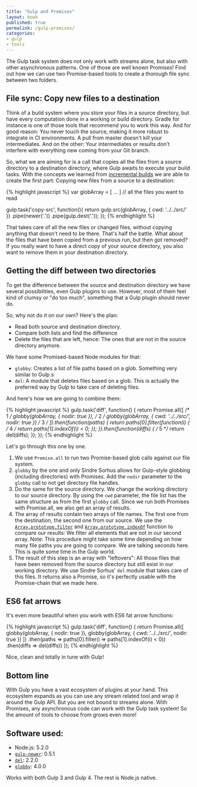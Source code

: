 ```yaml
---
title: "Gulp and Promises"
layout: book
published: true
permalink: /gulp-promises/
categories:
- gulp
- tools
---
```


The Gulp task system does not only work with streams alone, but also with other
asynchronous patterns. One of those are well known Promises! Find out how we can
use two Promise-based tools to create a thorough file sync between two folders.

## File sync: Copy new files to a destination

Think of a build system where you store your files in a source directory, but have
every computation done in a working or build directory. Gradle for instance is one
of those tools that recommend you to work this way. And for good reason: You never
touch the source, making it more robust to integrate in CI environments. A pull from
master doesn't kill your intermediates. And on the other: Your intermediates or results
don't interfere with everything new coming from your Git branch.

So, what we are aiming for is a call that copies all the files from a source directory
to a destination directory, where Gulp awaits to execute your build tasks. With the
concepts we learned from [incremental builds](/gulp-4-incremental-builds/) we are able
to create the first part: Copying new files from a source to a destination:

{% highlight javascript %}
var globArray = [ ... ]  // all the files you want to read

gulp.task('copy-src', function(){
  return gulp.src(globArray, { cwd: '../../src/' })
    .pipe(newer('.'))
    .pipe(gulp.dest('.'));
});
{% endhighlight %}

That takes care of all the new files or changed files, without copying
anything that doesn't need to be there. That's half the battle. What about the
files that have been copied from a previous run, but then got removed? If you
really want to have a direct copy of your source directory, you also want to
remove them in your destination directory.

## Getting the diff between two directories

To get the difference between the source and destination directory we have
several possibilities, even Gulp plugins to use. However, most of them feel
kind of clumsy or "do too much", something that a Gulp plugin should never do.

So, why not do it on our own? Here's the plan:

- Read both source and destination directory.
- Compare both lists and find the difference
- Delete the files that are left, hence: The ones that are not in the source
directory anymore.

We have some Promised-based Node modules for that:

- `globby`: Creates a list of file paths based on a glob. Something very similar
to Gulp.s
- `del`: A module that deletes files based on a glob. This is actually the
preferred way by Gulp to take care of deleting files.

And here's how we are going to combine them:

{% highlight javascript %}
gulp.task('diff', function() {
  return Promise.all([                                    /* 1 */
    globby(globArray, { nodir: true }),                   /* 2 */
    globby(globArray, { cwd: '../../src/', nodir: true }) /* 3 */
  ]).then(function(paths) {
    return paths[0].filter(function(i) {                  /* 4 */
      return paths[1].indexOf(i) < 0;
    });
  }).then(function(diffs) {                               /* 5 */
    return del(diffs);
  });
});
{% endhighlight %}

Let's go through this one by one.

1. We use `Promise.all` to run two Promise-based glob calls against
our file system.
2. `globby` by the one and only Sindre Sorhus allows for
Gulp-style globbing (including directories) with Promises. Add the `nodir`
parameter to the `globby` call to not get directory file handles.
3. Do the same for the source directory. We change the working directory to
our source directory. By using the `cwd` parameter, the file list has the same
structure as from the first `globby` call.
Since we run both Promises with Promise.all, we also get an array of results.
4. The array of results contain two arrays of file names. The first one from
the destination, the second one from our source. We use the
[`Array.prototype.filter`](https://developer.mozilla.org/en/docs/Web/JavaScript/Reference/Global_Objects/Array/filter) and [`Array.prototype.indexOf`](https://developer.mozilla.org/en/docs/Web/JavaScript/Reference/Global_Objects/Array/indexOf) function to compare our results: We filter all elements that are not in our second
array. Note: This procedure might take some time depending on how many file paths you
are going to compare. We are talking seconds here. This is quite some time in
the Gulp world.
5. The result of this step is an array with "leftovers": All those files that have
been removed from the source directory but still exist in our working directory.
We use Sindre Sorhus' `del` module that takes care of this files. It returns also a
Promise, so it's perfectly usable with the Promise-chain that we made here.

## ES6 fat arrows

It's even more beautiful when you work with ES6 fat arrow functions:

{% highlight javascript %}
gulp.task('diff', function() {
  return Promise.all([
    globby(globArray, { nodir: true }),
    globby(globArray, { cwd: '../../src/', nodir: true })
  ])
  .then(paths => paths[0].filter(i => paths[1].indexOf(i) < 0))
  .then(diffs => del(diffs))
});
{% endhighlight %}

Nice, clean and totally in tune with Gulp!

## Bottom line

With Gulp you have a vast ecosystem of plugins at your hand. This ecosystem
expands as you can use any stream related tool and wrap it around the Gulp API.
But you are not bound to streams alone. With Promises, any asynchronous code can
work with the Gulp task system! So the amount of tools to choose from grows even
more!

## Software used:

- Node.js: 5.2.0
- [`gulp-newer`](https://www.npmjs.com/package/gulp-newer): 0.5.1
- [`del`](https://www.npmjs.com/package/del): 2.2.0
- [`globby`](https://www.npmjs.com/package/globby): 4.0.0

Works with both Gulp 3 and Gulp 4. The rest is Node.js native.
